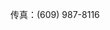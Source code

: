 <Token xmlns:xlink="http://www.w3.org/1999/xlink">传真：(609) 987-8116</Token>

<!--HONumber=May16_HO2-->


